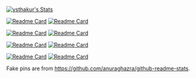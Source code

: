 [![ysthakur's Stats](https://github-readme-stats.vercel.app/api?username=ysthakur&theme=dracula&show_icons=true&hide_border=true)](https://gh-stats-gen.vercel.app/)

[![Readme Card](https://github-readme-stats.vercel.app/api/pin/?username=ysthakur&repo=verity)](https://github.com/ysthakur/verity)
[![Readme Card](https://github-readme-stats.vercel.app/api/pin/?username=ysthakur&repo=asdf-amm)](https://github.com/ysthakur/asdf-amm)

[![Readme Card](https://github-readme-stats.vercel.app/api/pin/?username=ysthakur&repo=everything.rs)](https://github.com/ysthakur/everything.rs)
[![Readme Card](https://github-readme-stats.vercel.app/api/pin/?username=ysthakur&repo=snic)](https://github.com/ysthakur/snic)

[![Readme Card](https://github-readme-stats.vercel.app/api/pin/?username=ysthakur&repo=YamlPlugin)](https://github.com/ysthakur/snic)
[![Readme Card](https://github-readme-stats.vercel.app/api/pin/?username=ysthakur&repo=paml)](https://github.com/ysthakur/paml)

[![Readme Card](https://github-readme-stats.vercel.app/api/pin/?username=blair-robot-project&repo=cobras)](https://github.com/blair-robot-project/cobras)
[![Readme Card](https://github-readme-stats.vercel.app/api/pin/?username=ysthakur&repo=arts-n-stem)](https://github.com/ysthakur/arts-n-stem)

Fake pins are from https://github.com/anuraghazra/github-readme-stats.

<!--
[![trophy](https://github-profile-trophy.vercel.app/?username=ysthakur&theme=dracula&column=3&title=MultiLanguage,Stars,Commits,Issues,PullRequest,Reviews)](https://github.com/ryo-ma/github-profile-trophy)
[![ysthakur's Top Languages](https://github-readme-stats.vercel.app/api/top-langs/?username=ysthakur&theme=dracula&show_icons=true&hide_border=true&hide=Jupyter+Notebook,TeX,Shell,Batchfile&langs_count=7)](https://gh-stats-gen.vercel.app/)
-->
